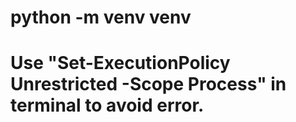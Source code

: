 # python -m venv venv
# Use "Set-ExecutionPolicy Unrestricted -Scope Process" in terminal to avoid error.
